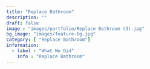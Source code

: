 ```yaml
---
title: "Replace Bathroom"
description: ""
draft: false
image : "images/portfolio/Replace Bathroom (3).jpg"
bg_image: "images/feature-bg.jpg"
category: [ "Replace Bathroom"]
information:
  - label : "What We Did"
    info : "Replace Bathroom"
---
```




